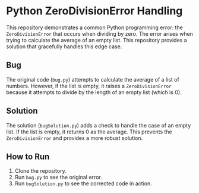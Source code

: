 # Python ZeroDivisionError Handling

This repository demonstrates a common Python programming error: the `ZeroDivisionError` that occurs when dividing by zero. The error arises when trying to calculate the average of an empty list. This repository provides a solution that gracefully handles this edge case.

## Bug
The original code (`bug.py`) attempts to calculate the average of a list of numbers. However, if the list is empty, it raises a `ZeroDivisionError` because it attempts to divide by the length of an empty list (which is 0).

## Solution
The solution (`bugSolution.py`) adds a check to handle the case of an empty list. If the list is empty, it returns 0 as the average. This prevents the `ZeroDivisionError` and provides a more robust solution.

## How to Run
1. Clone the repository.
2. Run `bug.py` to see the original error.
3. Run `bugSolution.py` to see the corrected code in action.